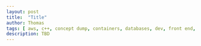 ```yaml
---
layout: post
title:  "Title"
author: Thomas
tags: [ aws, c++, concept dump, containers, databases, dev, front end, guide to building with serverless aws, ios, javascript, meta, ops, python, ruby, security, serverless, swift, travel ]
description: TBD
---
```

